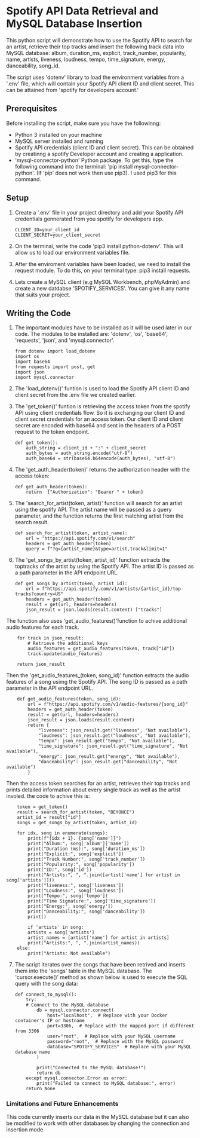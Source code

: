 # Spotify API Data Retrieval and MySQL Database Insertion 

 This python script will demonstrate how to  use the Spotify API to search for an artist, retrieve their top tracks amd insert the following track data into MySQL database: album, duration_ms, explicit, track_number, popularity, name, artists, liveness, loudness, tempo, time_signature, energy, danceability, song_id. 

 The script uses 'dotenv' library to load the environment variables from a '.env' file, which will contain your Spotify API client ID and client secret. This can be attained from 'spotify for developers account.' 

## Prerequisites
Before installing the script, make sure you have the followinng:
 - Python 3 installed on your machine 
 - MySQL server installed and running 
 - Spotify API credentials (client ID and client secret). This can be obtained by creatinng a spotify Developer account and creating a application. 
 - 'mysql-connector-python' Python package. To get this, type the following command into the terminal: 'pip install mysql-connector-python'. (If 'pip' does not work then use pip3). I used pip3 for this command. 
    
## Setup
 1. Create a '.env' file in your project directory and add your Spotify API credentials gennerated from you spotify for developers app.

        CLIENT_ID=your_client_id
        CLIENT_SECRET=your_client_secret

 2. On the terminal, write the code 'pip3 install python-dotenv'. This will allow us to load our environment variables file. 

 3. After the enviroment variables have been loaded, we need to install the request module. To do this, on your terminal type: pip3 install requests. 

 4. Lets create a MySQL client (e.g MySQL Workbench, phpMyAdmin) and create a new datdabse 'SPOTIFY_SERVICES'. You can give it any name that suits your project. 

## Writing the Code
 1. The important modules have to be installed as it will be used later in our code. The modules to be installed are: 'dotenv', 'os', 'base64', 'requests', 'json', and 'mysql.connector'. 

        from dotenv import load_dotenv
        import os
        import base64
        from requests import post, get
        import json
        import mysql.connector

 2. The 'load_dotenv()' funtion is used to load the Spotify API client ID and client secret from the .env file we created earlier. 
    
 3. The 'get_token()' funtion is retrieving the access token from the spotify API using client credentials flow. So it is exchanging our client ID and client secret credentials for an access token. Our client ID and client secret are encoded with base64 and sent in the headers of a POST request to the token endpoint. 

        def get_token():
            auth_string = client_id + ":" + client_secret
            auth_bytes = auth_string.encode("utf-8")
            auth_base64 = str(base64.b64encode(auth_bytes), "utf-8")

 4. The 'get_auth_header(token)' returns the authorization header with the access token:

        def get_auth_header(token):
            return  {"Authorization": "Bearer " + token}

 5. The 'search_for_artist(token, artist)' function will search for  an artist using the spotify API. The artist name will be passed as a query parameter, and the function returns the first matching artist from the search result.

        def search_for_artist(token, artist_name):
            url = "https://api.spotify.com/v1/search"
            headers = get_auth_header(token)
            query = f"?q={artist_name}&type=artist,track&limit=1"

 6. The 'get_songs_by_artist(token, artist_id)' function extracts the toptracks of the artist by using the Spotify API. The artist ID is passed as a path parameter in the API endpoint URL. 

        def get_songs_by_artist(token, artist_id):
            url = f"https://api.spotify.com/v1/artists/{artist_id}/top-tracks?country=US"
            headers = get_auth_header(token)
            result = get(url, headers=headers)
            json_result = json.loads(result.content) ["tracks"] 
    
 The function also uses 'get_audio_features()'function to achive additional audio features for each track. 

        for track in json_result:
            # Retrieve the additional keys
            audio_features = get_audio_features(token, track["id"])
            track.update(audio_features)

        return json_result

 Then the 'get_audio_features_(token, song_id)' function extracts the audio features of a song usimg the Spotify API. The song ID is passed as a path parameter in the API endpoint URL. 

        def get_audio_features(token, song_id):
            url = f"https://api.spotify.com/v1/audio-features/{song_id}"
            headers = get_auth_header(token)
            result = get(url, headers=headers)
            json_result = json.loads(result.content)
            return {
                "liveness": json_result.get("liveness", "Not available"),
                "loudness": json_result.get("loudness", "Not available"),
                "tempo": json_result.get("tempo", "Not available"),
                "time_signature": json_result.get("time_signature", "Not available"),
                "energy": json_result.get("energy", "Not available"),
                "danceability": json_result.get("danceability", "Not available")
            }
 Then the access token searches for an artist, retrieves their top tracks and prints detailed information about every single track as well as the artist involed. the code to achive this is: 

        token = get_token()
        result = search_for_artist(token, "BEYONCE")
        artist_id = result["id"]
        songs = get_songs_by_artist(token, artist_id)

        for idx, song in enumerate(songs):
            print(f"{idx + 1}. {song['name']}")
            print("Album:", song['album']['name'])
            print("Duration (ms):", song['duration_ms'])
            print("Explicit:", song['explicit'])
            print("Track Number:", song['track_number'])
            print("Popularity:", song['popularity'])
            print("ID:", song['id'])
            print("Artists:", ", ".join([artist['name'] for artist in song['artists']]))
            print("liveness:", song['liveness'])
            print("Loudness:", song['loudness'])
            print("Tempo:", song['tempo'])
            print("Time Signature:", song['time_signature'])
            print("Energy:", song['energy'])
            print("Danceability:", song['danceability'])
            print()

            if 'artists' in song:
            artists = song['artists']
            artist_names = [artist['name'] for artist in artists]
            print("Artists:", ", ".join(artist_names))
        else:
            print("Artists: Not available")

 7. The script iterates over the songs that have been retrived and inserts them into the 'songs' table in the MySQL database. The 'cursor.execute()' method as shown below is used to execute the SQL query with the song data: 

        def connect_to_mysql():
            try:
            # Connect to the MySQL database
                db = mysql.connector.connect(
                    host="localhost",  # Replace with your Docker container's IP or hostname
                    port=3306,  # Replace with the mapped port if different from 3306
                    user="root",  # Replace with your MySQL username
                    password="root",  # Replace with the MySQL password
                    database="SPOTIFY_SERVICES"  # Replace with your MySQL database name
                )

                print("Connected to the MySQL database!")
                return db
            except mysql.connector.Error as error:
                print("Failed to connect to MySQL database:", error)
            return None

### Limitations and Future Enhancements
  This code currently inserts our data in the MySQL database but it can also be modified to work with other databases by changing the connection and insertion mode. 
    
    


